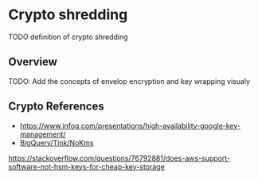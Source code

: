 # Crypto shredding

TODO definition of crypto shredding

## Overview

TODO: Add the concepts of envelop encryption and key wrapping visualy

## Crypto References

* https://www.infoq.com/presentations/high-availability-google-key-management/
* [BigQuery/Tink/NoKms](https://medium.com/google-cloud/bigquery-encryption-functions-part-i-data-deletion-retention-with-crypto-shredding-7085ecf6e53f)

https://stackoverflow.com/questions/76792881/does-aws-support-software-not-hsm-keys-for-cheap-key-storage